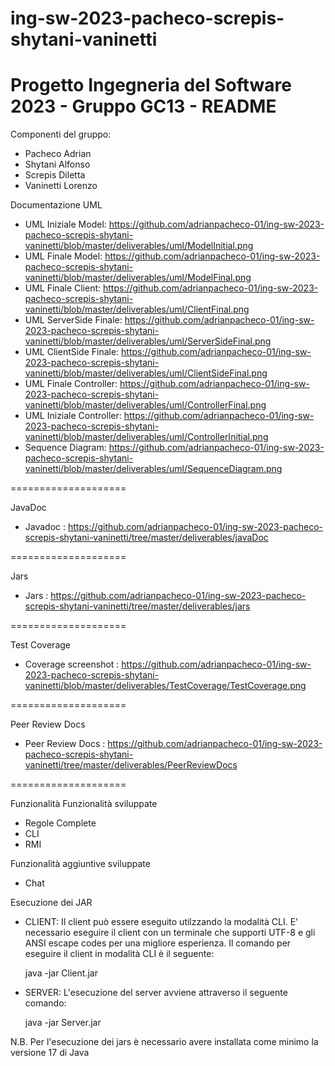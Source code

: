 # ing-sw-2023-pacheco-screpis-shytani-vaninetti

Progetto Ingegneria del Software 2023 - Gruppo GC13 - README
============================================================

Componenti del gruppo:
- Pacheco Adrian
- Shytani Alfonso
- Screpis Diletta
- Vaninetti Lorenzo

Documentazione
UML
- UML Iniziale Model: https://github.com/adrianpacheco-01/ing-sw-2023-pacheco-screpis-shytani-vaninetti/blob/master/deliverables/uml/ModelInitial.png
- UML Finale Model: https://github.com/adrianpacheco-01/ing-sw-2023-pacheco-screpis-shytani-vaninetti/blob/master/deliverables/uml/ModelFinal.png
- UML Finale Client: https://github.com/adrianpacheco-01/ing-sw-2023-pacheco-screpis-shytani-vaninetti/blob/master/deliverables/uml/ClientFinal.png
- UML ServerSide Finale: https://github.com/adrianpacheco-01/ing-sw-2023-pacheco-screpis-shytani-vaninetti/blob/master/deliverables/uml/ServerSideFinal.png
- UML ClientSide Finale: https://github.com/adrianpacheco-01/ing-sw-2023-pacheco-screpis-shytani-vaninetti/blob/master/deliverables/uml/ClientSideFinal.png
- UML Finale Controller: https://github.com/adrianpacheco-01/ing-sw-2023-pacheco-screpis-shytani-vaninetti/blob/master/deliverables/uml/ControllerFinal.png
- UML Iniziale Controller: https://github.com/adrianpacheco-01/ing-sw-2023-pacheco-screpis-shytani-vaninetti/blob/master/deliverables/uml/ControllerInitial.png
- Sequence Diagram: https://github.com/adrianpacheco-01/ing-sw-2023-pacheco-screpis-shytani-vaninetti/blob/master/deliverables/uml/SequenceDiagram.png
  
====================

JavaDoc
- Javadoc : https://github.com/adrianpacheco-01/ing-sw-2023-pacheco-screpis-shytani-vaninetti/tree/master/deliverables/javaDoc
  
====================

Jars
- Jars : https://github.com/adrianpacheco-01/ing-sw-2023-pacheco-screpis-shytani-vaninetti/tree/master/deliverables/jars

====================

Test Coverage
- Coverage screenshot : https://github.com/adrianpacheco-01/ing-sw-2023-pacheco-screpis-shytani-vaninetti/blob/master/deliverables/TestCoverage/TestCoverage.png
  
====================

Peer Review Docs
- Peer Review Docs : https://github.com/adrianpacheco-01/ing-sw-2023-pacheco-screpis-shytani-vaninetti/tree/master/deliverables/PeerReviewDocs

====================

Funzionalità
Funzionalità sviluppate
- Regole Complete
- CLI
- RMI

Funzionalità aggiuntive sviluppate
- Chat

Esecuzione dei JAR

- CLIENT:
Il client può essere eseguito utilzzando la modalità CLI.
E' necessario eseguire il client con un terminale che supporti UTF-8 e gli ANSI escape codes per una migliore esperienza.
Il comando per eseguire il client in modalità CLI è il seguente:

  java -jar Client.jar 

- SERVER:
L'esecuzione del server avviene attraverso il seguente comando:

  java -jar Server.jar

N.B. Per l'esecuzione dei jars è necessario avere installata come minimo la versione 17 di Java
